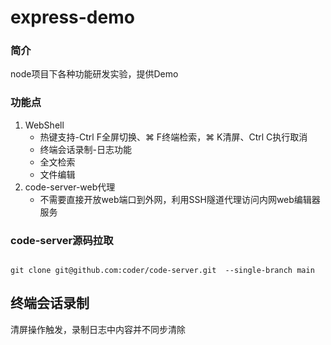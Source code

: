 # express-demo

### 简介

node项目下各种功能研发实验，提供Demo

### 功能点
1. WebShell
    - 热键支持-Ctrl F全屏切换、⌘ F终端检索，⌘ K清屏、Ctrl C执行取消
    - 终端会话录制-日志功能
    - 全文检索
    - 文件编辑
2. code-server-web代理
   - 不需要直接开放web端口到外网，利用SSH隧道代理访问内网web编辑器服务

### code-server源码拉取

```shell

git clone git@github.com:coder/code-server.git  --single-branch main

```

## 终端会话录制
清屏操作触发，录制日志中内容并不同步清除
